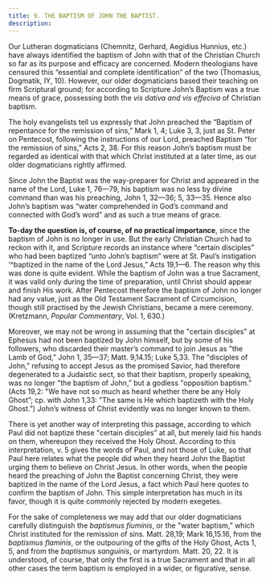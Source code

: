 ```yaml
---
title: 9. THE BAPTISM OF JOHN THE BAPTIST.
description: 
---
```


Our Lutheran dogmaticians (Chemnitz, Gerhard, Aegidius Hunnius, etc.) have always identified the baptism of John with that of the Christian Church so far as its purpose and efficacy are concerned. Modern theologians have censured this “essential and complete identification” of the two (Thomasius, Dogmatik, IY, 10). However, our older dogmaticians based their teaching on firm Scriptural ground; for according to Scripture John’s Baptism was a true means of grace, possessing both the _vis dativa and vis effeciva_ of Christian baptism. 

The holy evangelists tell us expressly that John preached the “Baptism of repentance for the remission of sins,” Mark 1, 4; Luke 3, 3, just as St. Peter on Pentecost, following the instructions of our Lord, preached Baptism “for the remission of sins,” Acts 2, 38. For this reason John’s baptism must be regarded as identical with that which Christ instituted at a later time, as our older dogmaticians rightly affirmed. 

Since John the Baptist was the way-preparer for Christ and appeared in the name of the Lord, Luke 1, 76—79, his baptism was no less by divine command than was his preaching, John 1, 32—36; 5, 33—35. Hence also John’s baptism was “water comprehended in God’s command and connected with God’s word” and as such a true means of grace. 

**To-day the question is, of course, of no practical importance**, since the baptism of John is no longer in use. But the early Christian Church had to reckon with it, and Scripture records an instance where “certain disciples” who had been baptized “unto John’s baptism” were at St. Paul’s instigation ‘^baptized in the name of the Lord Jesus,” Acts 19,1—6. The reason why this was done is quite evident. While the baptism of John was a true Sacrament, it was valid only during the time of preparation, until Christ should appear and finish His work. After Pentecost therefore the baptism of John no longer had any value, just as the Old Testament Sacrament of Circumcision, though still practised by the Jewish Christians, became a mere ceremony. (Kretzmann, _Popular Commentary_, Vol. 1, 630.) 

Moreover, we may not be wrong in assuming that the "certain disciples” at Ephesus had not been baptized by John himself, but by some of his followers, who discarded their master’s command to join Jesus as "the Lamb of God,” John 1, 35—37; Matt. 9,14.15; Luke 5,33. The "disciples of John,” refusing to accept Jesus as the promised Savior, had therefore degenerated to a Judaistic sect, so that their baptism, properly speaking, was no longer "the baptism of John,” but a godless "opposition baptism.” (Acts 19,2: "We have not so much as heard whether there be any Holy Ghost”; cp. with John 1,33: "The same is He which baptizeth with the Holy Ghost.”) John’s witness of Christ evidently was no longer known to them. 

There is yet another way of interpreting this passage, according to which Paul did not baptize these "certain disciples” at all, but merely laid his hands on them, whereupon they received the Holy Ghost. According to this interpretation, v. 5 gives the words of Paul, and not those of Luke, so that Paul here relates what the people did when they heard John the Baptist urging them to believe on Christ Jesus. In other words, when the people heard the preaching of John the Baptist concerning Christ, they were baptized in the name of the Lord Jesus, a fact which Paul here quotes to confirm the baptism of John. This simple interpretation has much in its favor, though it is quite commonly rejected by modern exegetes. 

For the sake of completeness we may add that our older dogmaticians carefully distinguish the _baptismus fiuminis_, or the "water baptism,” which Christ instituted for the remission of sins. Matt. 28,19; Mark 16,15.16, from the _baptismus flaminis_, or the outpouring of the gifts of the Holy Ghost, Acts 1, 5, and from the _baptismus sanguinis_, or martyrdom. Matt. 20, 22. It is understood, of course, that only the first is a true Sacrament and that in all other cases the term baptism is employed in a wider, or figurative, sense. 
